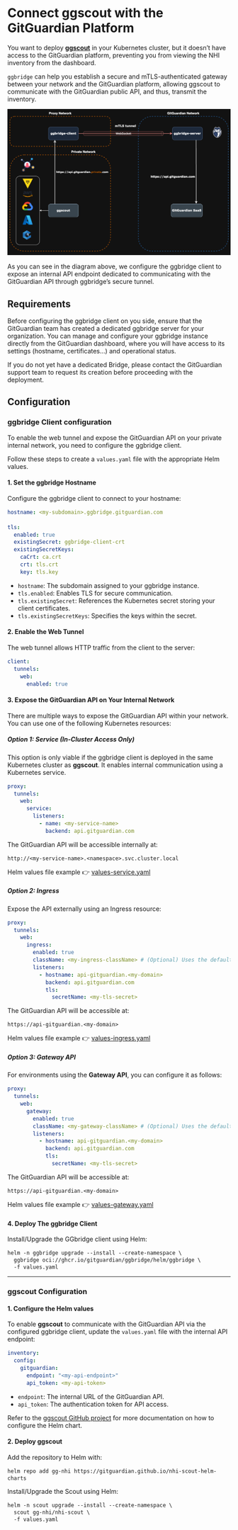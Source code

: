 # Connect ggscout with the GitGuardian Platform

You want to deploy **[ggscout](https://docs.gitguardian.com/ggscout-docs/home)** in your Kubernetes cluster, but it doesn’t have access to the GitGuardian platform, preventing you from viewing the NHI inventory from the dashboard.

`ggbridge` can help you establish a secure and mTLS-authenticated gateway between your network and the GitGuardian platform, allowing ggscout to communicate with the GitGuardian public API, and thus, transmit the inventory.

![ggscout](../../docs/images/ggscout-ggbridge.drawio.png)

As you can see in the diagram above, we configure the ggbridge client to expose an internal API endpoint dedicated to communicating with the GitGuardian API through ggbridge’s secure tunnel.

## Requirements

Before configuring the ggbridge client on you side, ensure that the GitGuardian team has created a dedicated ggbridge server for your organization.
You can manage and configure your ggbridge instance directly from the GitGuardian dashboard, where you will have access to its settings (hostname, certificates...) and operational status.

If you do not yet have a dedicated Bridge, please contact the GitGuardian support team to request its creation before proceeding with the deployment.

## Configuration

### ggbridge Client configuration

To enable the web tunnel and expose the GitGuardian API on your private internal network, you need to configure the ggbridge client.

Follow these steps to create a `values.yaml` file with the appropriate Helm values.

#### 1. Set the ggbridge Hostname

Configure the ggbridge client to connect to your hostname:

```yaml
hostname: <my-subdomain>.ggbridge.gitguardian.com

tls:
  enabled: true
  existingSecret: ggbridge-client-crt
  existingSecretKeys:
    caCrt: ca.crt
    crt: tls.crt
    key: tls.key
```

- `hostname`: The subdomain assigned to your ggbridge instance.
- `tls.enabled`: Enables TLS for secure communication.
- `tls.existingSecret`: References the Kubernetes secret storing your client certificates.
- `tls.existingSecretKeys`: Specifies the keys within the secret.

#### 2. Enable the Web Tunnel

The web tunnel allows HTTP traffic from the client to the server:

```yaml
client:
  tunnels:
    web:
      enabled: true
```

#### 3. Expose the GitGuardian API on Your Internal Network

There are multiple ways to expose the GitGuardian API within your network. You can use one of the following Kubernetes resources:

##### **Option 1: Service (In-Cluster Access Only)**

This option is only viable if the ggbridge client is deployed in the same Kubernetes cluster as **ggscout**. It enables internal communication using a Kubernetes service.

```yaml
proxy:
  tunnels:
    web:
      service:
        listeners:
          - name: <my-service-name>
            backend: api.gitguardian.com
```

The GitGuardian API will be accessible internally at:

```shell
http://<my-service-name>.<namespace>.svc.cluster.local
```

Helm values file example 👉 [values-service.yaml](./helm/values-service.yaml)

##### **Option 2: Ingress**

Expose the API externally using an Ingress resource:

```yaml
proxy:
  tunnels:
    web:
      ingress:
        enabled: true
        className: <my-ingress-className> # (Optional) Uses the default Ingress class if not set
        listeners:
          - hostname: api-gitguardian.<my-domain>
            backend: api.gitguardian.com
            tls:
              secretName: <my-tls-secret>
```

The GitGuardian API will be accessible at:

```shell
https://api-gitguardian.<my-domain>
```

Helm values file example 👉 [values-ingress.yaml](./helm/values-ingress.yaml)

##### **Option 3: Gateway API**

For environments using the **Gateway API**, you can configure it as follows:

```yaml
proxy:
  tunnels:
    web:
      gateway:
        enabled: true
        className: <my-gateway-className> # (Optional) Uses the default Gateway class if not set
        listeners:
          - hostname: api-gitguardian.<my-domain>
            backend: api.gitguardian.com
            tls:
              secretName: <my-tls-secret>
```

The GitGuardian API will be accessible at:

```shell
https://api-gitguardian.<my-domain>
```

Helm values file example 👉 [values-gateway.yaml](./helm/values-gateway.yaml)

#### 4. Deploy The ggbridge Client

Install/Upgrade the GGbridge client using Helm:

```shell
helm -n ggbridge upgrade --install --create-namespace \
  ggbridge oci://ghcr.io/gitguardian/ggbridge/helm/ggbridge \
  -f values.yaml
```

---

### ggscout Configuration

#### 1. Configure the Helm values

To enable **ggscout** to communicate with the GitGuardian API via the configured ggbridge client, update the `values.yaml` file with the internal API endpoint:

```yaml
inventory:
  config:
    gitguardian:
      endpoint: "<my-api-endpoint>"
      api_token: <my-api-token>
```

- `endpoint`: The internal URL of the GitGuardian API.
- `api_token`: The authentication token for API access.

Refer to the [ggscout GitHub project](https://github.com/GitGuardian/nhi-scout-helm-charts) for more documentation on how to configure the Helm chart.

#### 2. Deploy ggscout

Add the repository to Helm with:

```shell
helm repo add gg-nhi https://gitguardian.github.io/nhi-scout-helm-charts
```

Install/Upgrade the Scout using Helm:

```shell
helm -n scout upgrade --install --create-namespace \
  scout gg-nhi/nhi-scout \
  -f values.yaml
```
